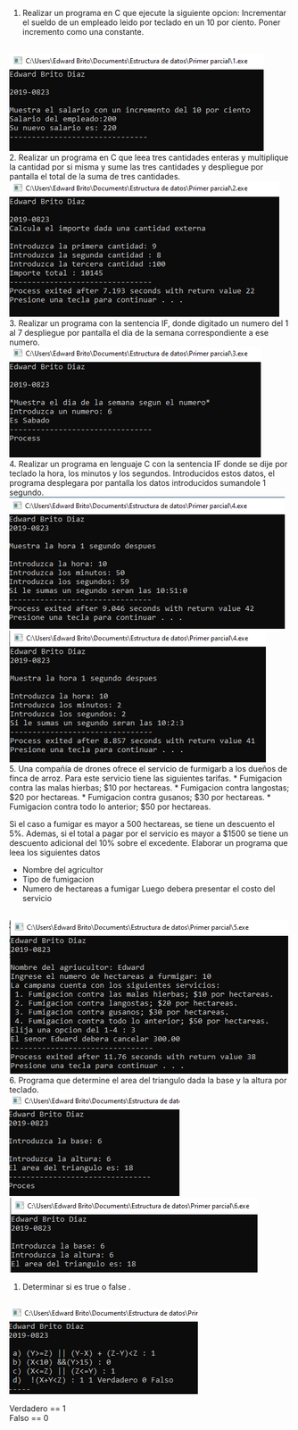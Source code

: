1.  Realizar un programa en C que ejecute la siguiente opcion: Incrementar el sueldo de un empleado leido por teclado en un 10 por ciento. Poner incremento como una constante.
 <br>
<img src="./img/1.PNG" with="50%" heigh="50%">
<br>
2.  Realizar un programa en C que leea tres cantidades enteras y multiplique la cantidad por si misma y sume las tres cantidades y despliegue por pantalla el total de la suma de tres cantidades.
 <br>
<img src="./img/2.PNG" with="50%" heigh="50%">
<br>
3.	Realizar un programa con la sentencia IF, donde digitado un numero del 1 al 7 despliegue por pantalla  el dia de la semana correspondiente a ese numero.
 <br>
<img src="./img/3.PNG" with="50%" heigh="50%">
<br>
4.	Realizar un programa en lenguaje C con la sentencia IF donde se dije por teclado la hora, los minutos y los segundos. Introducidos estos datos, el programa desplegara por pantalla los datos introducidos sumandole 1 segundo.
 <br>
<img src="./img/4.PNG" with="50%" heigh="50%">
<img src="./img/4.1.PNG" with="50%" heigh="50%">
<br>
5.	Una compañía de drones ofrece el servicio de furmigarb a los dueños de finca de arroz. Para este servicio tiene las siguientes tarifas.
* Fumigacion contra las malas hierbas; $10 por hectareas.
* Fumigacion contra langostas; $20 por hectareas.
* Fumigacion contra gusanos; $30 por hectareas.
* Fumigacion contra todo lo anterior; $50 por hectareas.         
   
 Si el caso a fumigar es mayor a 500 hectareas, se tiene un descuento  el 5%. Ademas, si el total a pagar por el servicio es mayor a $1500 se tiene un descuento adicional del 10% sobre el excedente. Elaborar un programa que leea los siguientes datos
* Nombre del agricultor
* Tipo de fumigacion
* Numero de hectareas a fumigar
Luego debera presentar el costo del servicio
 <br>
<img src="./img/5.PNG" with="50%" heigh="50%">
<br>
6.	Programa que determine el area del triangulo dada la base y la altura por teclado.

 <br>
<img src="./img/6.PNG" with="50%" heigh="50%">
<img src="./img/6.1.PNG" with="50%" heigh="50%">
<br>

1. Determinar si es true o false .
<br>
<img src="./img/7.PNG" with="50%" heigh="50%">
<br>

Verdadero == 1  
Falso == 0

